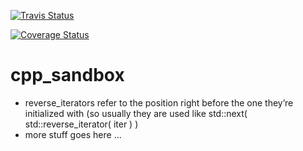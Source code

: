 [![Travis Status](https://api.travis-ci.org/rafald/cpp_sandbox.svg?branch=master)](https://api.travis-ci.org/rafald/cpp_sandbox.svg?branch=master)

[![Coverage Status](https://coveralls.io/repos/github/rafald/cpp_sandbox/badge.svg?branch=master)](https://coveralls.io/github/rafald/cpp_sandbox?branch=master)


# cpp_sandbox

* reverse_iterators refer to the position right before the one they’re initialized with (so usually they are used like std::next( std::reverse_iterator( iter ) )
* more stuff goes here ...
